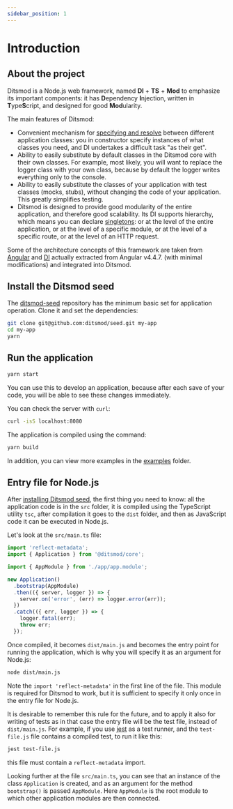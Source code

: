 ```yaml
---
sidebar_position: 1
---
```


# Introduction

## About the project

Ditsmod is a Node.js web framework, named **DI** + **TS** + **Mod** to emphasize its important
components: it has **D**ependency **I**njection, written in **T**ype**S**cript, and designed for
good **Mod**ularity.

The main features of Ditsmod:

- Convenient mechanism for [specifying and resolve][8] between different application classes: you
in constructor specify instances of what classes you need, and DI undertakes a difficult task
"as their get".
- Ability to easily substitute by default classes in the Ditsmod core with their own classes.
For example, most likely, you will want to replace the logger class with your own class, because by
default the logger writes everything only to the console.
- Ability to easily substitute the classes of your application with test classes (mocks, stubs),
without changing the code of your application. This greatly simplifies testing.
- Ditsmod is designed to provide good modularity of the entire application, and therefore good
scalability. Its DI supports hierarchy, which means you can declare [singletons][12]: or at the
level of the entire application, or at the level of a specific module, or at the level of
a specific route, or at the level of an HTTP request.

Some of the architecture concepts of this framework are taken from [Angular][9] and [DI][11]
actually extracted from Angular v4.4.7. (with minimal modifications) and integrated into Ditsmod.

## Install the Ditsmod seed

The [ditsmod-seed][2] repository has the minimum basic set for application operation. Clone it and
set the dependencies:

```bash
git clone git@github.com:ditsmod/seed.git my-app
cd my-app
yarn
```

## Run the application

```bash
yarn start
```

You can use this to develop an application, because after each save of your code, you will be able
to see these changes immediately.

You can check the server with `curl`:

```bash
curl -isS localhost:8080
```

The application is compiled using the command:

```bash
yarn build
```

In addition, you can view more examples in the [examples][4] folder.

## Entry file for Node.js

After [installing Ditsmod seed][1], the first thing you need to know: all the application code is
in the `src` folder, it is compiled using the TypeScript utility `tsc`, after compilation it goes
to the `dist` folder, and then as JavaScript code it can be executed in Node.js.

Let's look at the `src/main.ts` file:

```ts
import 'reflect-metadata';
import { Application } from '@ditsmod/core';

import { AppModule } from './app/app.module';

new Application()
  .bootstrap(AppModule)
  .then(({ server, logger }) => {
    server.on('error', (err) => logger.error(err));
  })
  .catch(({ err, logger }) => {
    logger.fatal(err);
    throw err;
  });
```

Once compiled, it becomes `dist/main.js` and becomes the entry point for running the application,
which is why you will specify it as an argument for Node.js:

```bash
node dist/main.js
```

Note the `import 'reflect-metadata'` in the first line of the file. This module is required for
Ditsmod to work, but it is sufficient to specify it only once in the entry file for Node.js.

It is desirable to remember this rule for the future, and to apply it also for writing of tests as
in that case the entry file will be the test file, instead of `dist/main.js`. For example, if you
use [jest][10] as a test runner, and the `test-file.js` file contains a compiled test, to run it
like this:

```bash
jest test-file.js
```

this file must contain a `reflect-metadata` import.

Looking further at the file `src/main.ts`, you can see that an instance of the class `Application`
is created, and as an argument for the method `bootstrap()` is passed `AppModule`. Here
`AppModule` is the root module to which other application modules are then connected.


[1]: #install-the-ditsmod-seed
[2]: https://github.com/ditsmod/seed
[4]: https://github.com/ditsmod/ditsmod/tree/main/examples
[5]: https://raw.githubusercontent.com/ts-stack/vs-webframework/main/req-per-sec-frameworks.png
[6]: https://github.com/nestjsx/nest-router
[8]: https://en.wikipedia.org/wiki/Dependency_injection
[9]: https://github.com/angular/angular
[10]: https://jestjs.io/en/
[11]: https://github.com/ts-stack/di
[12]: https://en.wikipedia.org/wiki/Singleton_pattern
[14]: https://github.com/ditsmod/seed/blob/901f247/src/app/app.module.ts#L18
